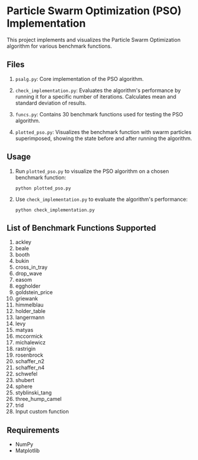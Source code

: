 # Particle Swarm Optimization (PSO) Implementation

This project implements and visualizes the Particle Swarm Optimization algorithm for various benchmark functions.

## Files

1. `psalg.py`: Core implementation of the PSO algorithm.

3. `check_implementation.py`: Evaluates the algorithm's performance by running it for a specific number of iterations. Calculates mean and standard deviation of results.

4. `funcs.py`: Contains 30 benchmark functions used for testing the PSO algorithm.

5. `plotted_pso.py`: Visualizes the benchmark function with swarm particles superimposed, showing the state before and after running the algorithm.

## Usage

1. Run `plotted_pso.py` to visualize the PSO algorithm on a chosen benchmark function:
   ```
   python plotted_pso.py
   ```

2. Use `check_implementation.py` to evaluate the algorithm's performance:
   ```
   python check_implementation.py
   ```

## List of Benchmark Functions Supported
1. ackley
2. beale
3. booth
4. bukin
5. cross_in_tray
6. drop_wave
7. easom
8. eggholder
9. goldstein_price
10. griewank
11. himmelblau
12. holder_table
13. langermann
14. levy
15. matyas
16. mccormick
17. michalewicz
18. rastrigin
19. rosenbrock
20. schaffer_n2
21. schaffer_n4
22. schwefel
23. shubert
24. sphere
25. styblinski_tang
26. three_hump_camel
27. trid
28. Input custom function
## Requirements

- NumPy
- Matplotlib
